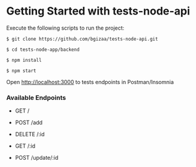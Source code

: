 # Getting Started with tests-node-api


Execute the following scripts to run the project:

```
$ git clone https://github.com/bgizaa/tests-node-api.git
```

```
$ cd tests-node-app/backend
```

```
$ npm install
```

```
$ npm start
```


Open [http://localhost:3000](http://localhost:3000) to tests endpoints in Postman/Insomnia

### Available Endpoints


 - GET /

 - POST /add

 - DELETE /:id

 - GET /:id

 - POST /update/:id
